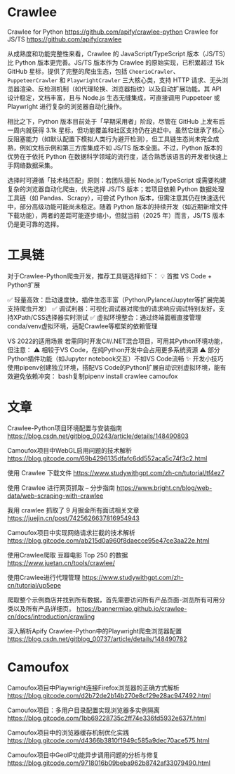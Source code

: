 # Crawlee
Crawlee for Python
https://github.com/apify/crawlee-python
Crawlee for JS/TS
https://github.com/apify/crawlee

从成熟度和功能完整性来看，Crawlee 的 JavaScript/TypeScript 版本（JS/TS）比 Python 版本更完善。JS/TS 版本作为 Crawlee 的原始实现，已积累超过 15k GitHub 星标，提供了完整的爬虫生态，包括 <code>CheerioCrawler</code>、<code>PuppeteerCrawler</code> 和 <code>PlaywrightCrawler</code> 三大核心类，支持 HTTP 请求、无头浏览器渲染、反检测机制（如代理轮换、浏览器指纹）以及自动扩展功能。其 API 设计稳定，文档丰富，且与 Node.js 生态无缝集成，可直接调用 Puppeteer 或 Playwright 进行复杂的浏览器自动化操作。

相比之下，Python 版本目前处于「早期采用者」阶段，尽管在 GitHub 上发布后一周内就获得 3.1k 星标，但功能覆盖和社区支持仍在追赶中。虽然它继承了核心反阻塞能力（如默认配置下模拟人类行为避开检测），但工具链生态尚未完全成熟，例如文档示例和第三方库集成不如 JS/TS 版本全面。不过，Python 版本的优势在于依托 Python 在数据科学领域的流行度，适合熟悉该语言的开发者快速上手网络数据采集。

选择时可遵循「技术栈匹配」原则：若团队擅长 Node.js/TypeScript 或需要构建复杂的浏览器自动化爬虫，优先选择 JS/TS 版本；若项目依赖 Python 数据处理工具链（如 Pandas、Scrapy），可尝试 Python 版本，但需注意其仍在快速迭代中，部分高级功能可能尚未稳定。随着 Python 版本的持续开发（如近期新增文件下载功能），两者的差距可能逐步缩小，但就当前（2025 年）而言，JS/TS 版本仍是更可靠的选择。

# 工具链
对于Crawlee-Python爬虫开发，推荐工具链选择如下：
💡 首推 VS Code + Python扩展

✅ 轻量高效：启动速度快，插件生态丰富（Python/Pylance/Jupyter等扩展完美支持爬虫开发）
✅ 调试利器：可视化调试器对爬虫的请求响应调试特别友好，支持XPath/CSS选择器实时测试
✅ 虚拟环境整合：通过终端面板直接管理conda/venv虚拟环境，适配Crawlee等框架的依赖管理

VS 2022的适用场景
若需同时开发C#/.NET混合项目，可用其Python环境功能，但注意：
⚠️ 相较于VS Code，在纯Python开发中会占用更多系统资源
⚠️ 部分Python插件功能（如Jupyter notebook交互）不如VS Code流畅
✨ 开发小技巧
使用pipenv创建独立环境，搭配VS Code的Python扩展自动识别虚拟环境，能有效避免依赖冲突：
bash复制pipenv install crawlee camoufox 

# 文章
Crawlee-Python项目环境配置与安装指南
https://blog.csdn.net/gitblog_00243/article/details/148490803

Camoufox项目中WebGL启用问题的技术解析
https://blog.gitcode.com/69b4296135dfafc6dd552aca5c74f3c2.html

使用 Crawlee 下载文件
https://www.studywithgpt.com/zh-cn/tutorial/tf4ez7

使用 Crawlee 进行网页抓取 – 分步指南
https://www.bright.cn/blog/web-data/web-scraping-with-crawlee

我用 crawlee 抓取了 9 月掘金所有面试相关文章
https://juejin.cn/post/7425626637816954943

Camoufox项目中实现网络请求拦截的技术解析
https://blog.gitcode.com/ab215d0a960f8daecce95e47ce3aa22e.html

使用Crawlee爬取 豆瓣电影 Top 250 的数据
https://www.juetan.cn/tools/crawlee/

使用Crawlee进行代理管理
https://www.studywithgpt.com/zh-cn/tutorial/up5epe

爬取整个示例商店并找到所有数据，首先需要访问所有产品页面-浏览所有可用分类以及所有产品详细页。
https://bannermiao.github.io/crawlee-cn/docs/introduction/crawling

深入解析Apify Crawlee-Python中的Playwright爬虫浏览器配置
https://blog.csdn.net/gitblog_00737/article/details/148490782

# Camoufox
Camoufox项目中Playwright连接Firefox浏览器的正确方式解析
https://blog.gitcode.com/d2b72de2b14b270e8cf29e28ac947492.html

Camoufox项目：多用户目录配置实现浏览器多实例隔离
https://blog.gitcode.com/1bb69228735c2ff74e336fd5932e637f.html

Camoufox项目中的浏览器缓存机制优化实践
https://blog.gitcode.com/d4366b3810f1949c585a9dec70ace575.html

Camoufox项目中GeoIP功能异步调用问题的分析与修复
https://blog.gitcode.com/9718016b09beba962b8742af33079490.html

